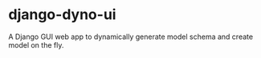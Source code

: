 # django-dyno-ui
A Django GUI web app to dynamically generate model schema and create model on the fly.
